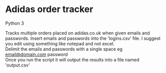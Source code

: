 # Adidas order tracker

Python 3

Tracks multiple orders placed on adidas.co.uk when given emails and passwords. 
Insert emails and passwords into the 'logins.csv' file. I suggest you edit using something like notepad and not excel.  
Delimit the emails and passwords with a single space 
eg  
  email@domain.com password  
Once you run the script it will output the results into a file named 'output.csv'

